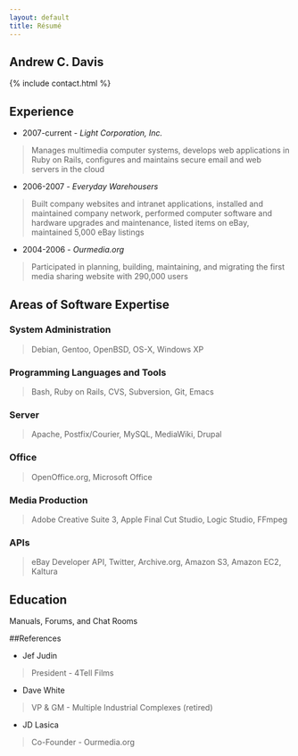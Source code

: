 ```yaml
---
layout: default
title: Résumé
---
```


## Andrew C. Davis

{% include contact.html %}

## Experience

* 2007-current - *Light Corporation, Inc.*
> Manages multimedia computer systems, develops web applications in Ruby on Rails, configures and maintains secure email and web servers in the cloud
* 2006-2007 - *Everyday Warehousers*
> Built company websites and intranet applications, installed and maintained company network, performed computer software and hardware upgrades and maintenance, listed items on eBay, maintained 5,000 eBay listings
* 2004-2006 - *Ourmedia.org*
> Participated in planning, building, maintaining, and migrating the first media sharing website with 290,000 users

## Areas of Software Expertise

### System Administration

> Debian, Gentoo, OpenBSD, OS-X, Windows XP

### Programming Languages and Tools

> Bash, Ruby on Rails, CVS, Subversion, Git, Emacs

### Server

> Apache, Postfix/Courier, MySQL, MediaWiki, Drupal

### Office

> OpenOffice.org, Microsoft Office

### Media Production

> Adobe Creative Suite 3, Apple Final Cut Studio, Logic Studio, FFmpeg

### APIs

> eBay Developer API, Twitter, Archive.org, Amazon S3, Amazon EC2, Kaltura

## Education

Manuals, Forums, and Chat Rooms

##References

* Jef Judin
> President - 4Tell Films
* Dave White
> VP & GM - Multiple Industrial Complexes (retired)
* JD Lasica
> Co-Founder - Ourmedia.org 
